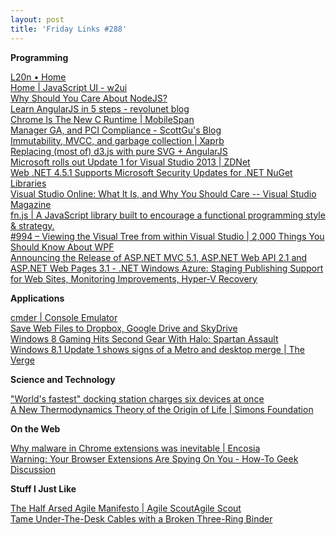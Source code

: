 ```yaml
---
layout: post
title: 'Friday Links #288'
---
```

**Programming**

[L20n • Home](http://l20n.org/?utm_source=html5weekly&utm_medium=email)   
[Home | JavaScript UI - w2ui](http://w2ui.com/web/home)   
[Why Should You Care About NodeJS?](http://wildermuth.com/2014/01/17/Why_Should_You_Care_About_NodeJS)   
[Learn AngularJS in 5 steps - revolunet blog](http://blog.revolunet.com/blog/2013/06/01/starting-with-angularjs/)   
[Chrome Is The New C Runtime | MobileSpan](https://www.mobilespan.com/cdn/chrome-is-the-new-c-runtime)   
[Manager GA, and PCI Compliance - ScottGu's Blog](http://weblogs.asp.net/scottgu/archive/2014/01/16/windows-azure-staging-publishing-support-for-web-sites-monitoring-improvements-hyper-v-recovery-manager-ga-and-pci-compliance.aspx)   
[Immutability, MVCC, and garbage collection | Xaprb](http://www.xaprb.com/blog/2013/12/28/immutability-mvcc-and-garbage-collection/)   
[Replacing (most of) d3.js with pure SVG + AngularJS](http://alexandros.resin.io/angular-d3-svg/?utm_content=bufferd5e62&utm_source=buffer&utm_medium=twitter&utm_campaign=Buffer)   
[Microsoft rolls out Update 1 for Visual Studio 2013 | ZDNet](http://www.zdnet.com/microsoft-rolls-out-update-1-for-visual-studio-2013-7000025353/)   
[Web ](http://blogs.msdn.com/b/webdev/archive/2014/01/20/announcing-the-release-of-asp-net-mvc-5-1-asp-net-web-api-2-1-and-asp-net-web-pages-3-1.aspx)[.NET 4.5.1 Supports Microsoft Security Updates for .NET NuGet Libraries](http://blogs.msdn.com/b/dotnet/archive/2014/01/22/net-4-5-1-supports-microsoft-security-updates-for-net-nuget-libraries.aspx)   
[Visual Studio Online: What It Is, and Why You Should Care -- Visual Studio Magazine](http://visualstudiomagazine.com/articles/2014/01/01/visual-studio-online.aspx)   
[fn.js | A JavaScript library built to encourage a functional programming style & strategy.](http://eliperelman.com/fn.js/?utm_source=javascriptweekly&utm_medium=email)  
[#994 – Viewing the Visual Tree from within Visual Studio | 2,000 Things You Should Know About WPF](http://wpf.2000things.com/2014/01/24/994-viewing-the-visual-tree-from-within-visual-studio/)   
[Announcing the Release of ASP.NET MVC 5.1, ASP.NET Web API 2.1 and ASP.NET Web Pages 3.1 - .NET ](http://blogs.msdn.com/b/webdev/archive/2014/01/20/announcing-the-release-of-asp-net-mvc-5-1-asp-net-web-api-2-1-and-asp-net-web-pages-3-1.aspx)[Windows Azure: Staging Publishing Support for Web Sites, Monitoring Improvements, Hyper-V Recovery ](http://weblogs.asp.net/scottgu/archive/2014/01/16/windows-azure-staging-publishing-support-for-web-sites-monitoring-improvements-hyper-v-recovery-manager-ga-and-pci-compliance.aspx)

**Applications**

[cmder | Console Emulator](http://bliker.github.io/cmder/)   
[Save Web Files to Dropbox, Google Drive and SkyDrive](http://ctrlq.org/save/)   
[Windows 8 Gaming Hits Second Gear With Halo: Spartan Assault](http://www.makeuseof.com/tag/windows-8-gaming-hits-second-gear-halo-spartan-assault/)   
[Windows 8.1 Update 1 shows signs of a Metro and desktop merge | The Verge](http://www.theverge.com/2014/1/22/5333838/windows-8-1-update-1-pin-metro-apps-taskbar-rumor?utm_source=twitterfeed&utm_medium=twitter)   


**Science and Technology**

["World's fastest" docking station charges six devices at once](http://www.gizmag.com/all-dock-worlds-fastest/30557/)   
[A New Thermodynamics Theory of the Origin of Life | Simons Foundation](https://www.simonsfoundation.org/quanta/20140122-a-new-physics-theory-of-life/)   
  


**On the Web**

[Why malware in Chrome extensions was inevitable | Encosia](http://encosia.com/malware-chrome-extensions-inevitable/)   
[Warning: Your Browser Extensions Are Spying On You - How-To Geek Discussion](http://discuss.howtogeek.com/t/warning-your-browser-extensions-are-spying-on-you/12394)   


**Stuff I Just Like**

[The Half Arsed Agile Manifesto | Agile ScoutAgile Scout](http://agilescout.com/half-arsed-agile-manifesto/?utm_source=feedburner&utm_medium=feed&utm_campaign=Feed%3A+agilescout+%28Agile+Scout+-+Independent+Voice+Democratizing+Agile%29)   
[Tame Under-The-Desk Cables with a Broken Three-Ring Binder](http://lifehacker.com/tame-under-the-desk-cables-with-a-broken-three-ring-bin-1504658626)
